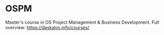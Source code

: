 # OSPM
Master's course in OS Project Management &amp; Business Development.
Full overview: https://daskalov.info/courses/
